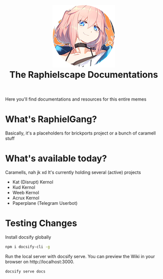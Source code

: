 <h1 align="center">
  <br>
  <img src="yeet.png" alt="yeet">
  <br>
  The Raphielscape Documentations
  <br>
  <br>
</h1>

Here you'll find documentations and resources for this entire memes

What's RaphielGang?
==========

Basically, it's a placeholders for brickports project or a bunch of caramell stuff

What's available today?
==========

Caramells, nah jk xd It's currently holding several (active) projects

  - Kat (Disrupt) Kernol
  - Kud Kernol
  - Weeb Kernol
  - Acrux Kernol
  - Paperplane (Telegram Userbot)

Testing Changes
==========

Install docsify globally

```sh
npm i docsify-cli -g
```

Run the local server with docsify serve. You can preview the Wiki in your browser on http://localhost:3000.

```sh
docsify serve docs
```
